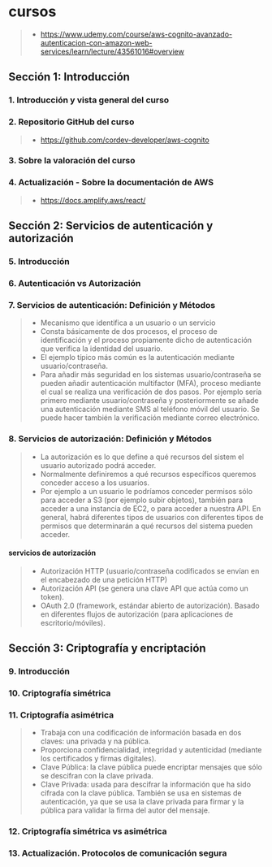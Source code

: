
# cursos
>- https://www.udemy.com/course/aws-cognito-avanzado-autenticacion-con-amazon-web-services/learn/lecture/43561016#overview

## Sección 1: Introducción

### 1. Introducción y vista general del curso


### 2. Repositorio GitHub del curso
>- https://github.com/cordev-developer/aws-cognito


### 3. Sobre la valoración del curso

### 4. Actualización - Sobre la documentación de AWS
>- https://docs.amplify.aws/react/

## Sección 2: Servicios de autenticación y autorización


### 5. Introducción

### 6. Autenticación vs Autorización

### 7. Servicios de autenticación: Definición y Métodos
>- Mecanismo que identifica a un usuario o un servicio
>- Consta básicamente de dos procesos, el proceso de identificación y el proceso propiamente dicho de autenticación que verifica la identidad del usuario.
>- El ejemplo típico más común es la autenticación mediante usuario/contraseña.
>- Para añadir más seguridad en los sistemas usuario/contraseña se pueden añadir autenticación multifactor (MFA), proceso mediante el cual se realiza una verificación de dos pasos. Por ejemplo sería primero mediante usuario/contraseña y posteriormente se añade una autenticación mediante SMS al teléfono móvil del usuario. Se puede hacer también la verificación mediante correo electrónico.

### 8. Servicios de autorización: Definición y Métodos
>- La autorización es lo que define a qué recursos del sistem el usuario autorizado podrá acceder.
>- Normalmente definiremos a qué recursos específicos queremos conceder acceso a los usuarios.
>- Por ejemplo a un usuario le podríamos conceder permisos sólo para acceder a S3 (por ejemplo subir objetos), también para acceder a una instancia de EC2, o para acceder a nuestra API. En general, habrá diferentes tipos de usuarios con diferentes tipos de permisos que determinarán a qué recursos del sistema pueden acceder.

#### servicios de autorización

>- Autorización HTTP (usuario/contraseña codificados se envían en el encabezado de una petición HTTP)
>- Autorización API (se genera una clave API que actúa como un token).
>- OAuth 2.0 (framework, estándar abierto de autorización). Basado en diferentes flujos de autorización (para aplicaciones de escritorio/móviles).

## Sección 3: Criptografía y encriptación

### 9. Introducción

### 10. Criptografía simétrica

### 11. Criptografía asimétrica
>- Trabaja con una codificación de información basada en dos claves: una privada y na pública.
>- Proporciona confidencialidad, integridad y autenticidad (mediante los certificados y firmas digitales).
>- Clave Pública: la clave pública puede encriptar mensajes que sólo se descifran con la clave privada.
>- Clave Privada: usada para descifrar la información que ha sido cifrada con la clave pública. También se usa en sistemas de autenticación, ya que se usa la clave privada para firmar y la pública para validar la firma del autor del mensaje.

### 12. Criptografía simétrica vs asimétrica

### 13. Actualización. Protocolos de comunicación segura


